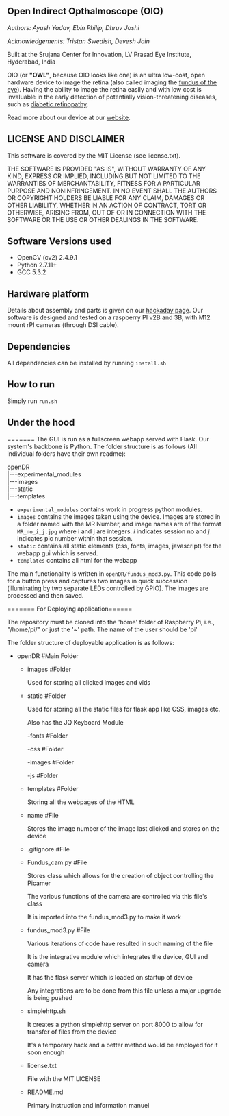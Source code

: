 ## Open Indirect Opthalmoscope (OIO)
_Authors: Ayush Yadav, Ebin Philip, Dhruv Joshi_

_Acknowledgements: Tristan Swedish, Devesh Jain_

Built at the Srujana Center for Innovation, LV Prasad Eye Institute, Hyderabad, India

OIO (or **"OWL"**, because OIO looks like one) is an ultra low-cost, open hardware device to image the retina (also called imaging the [fundus of the eye](https://en.wikipedia.org/wiki/Fundus_(eye))). Having the ability to image the retina easily and with low cost is invaluable in the early detection of potentially vision-threatening diseases, such as [diabetic retinopathy](https://en.wikipedia.org/wiki/Diabetic_retinopathy).

Read more about our device at our [website](http://lvpmitra.com/oio#introduction).

## LICENSE AND DISCLAIMER
This software is covered by the MIT License (see license.txt). 

THE SOFTWARE IS PROVIDED "AS IS", WITHOUT WARRANTY OF ANY KIND, EXPRESS OR
IMPLIED, INCLUDING BUT NOT LIMITED TO THE WARRANTIES OF MERCHANTABILITY,
FITNESS FOR A PARTICULAR PURPOSE AND NONINFRINGEMENT. IN NO EVENT SHALL THE
AUTHORS OR COPYRIGHT HOLDERS BE LIABLE FOR ANY CLAIM, DAMAGES OR OTHER
LIABILITY, WHETHER IN AN ACTION OF CONTRACT, TORT OR OTHERWISE, ARISING FROM,
OUT OF OR IN CONNECTION WITH THE SOFTWARE OR THE USE OR OTHER DEALINGS IN THE
SOFTWARE.

## Software Versions used
* OpenCV (cv2) 2.4.9.1
* Python 2.7.11+
* GCC 5.3.2

## Hardware platform
Details about assembly and parts is given on our [hackaday page](https://hackaday.io/project/11943-open-indirect-ophthalmoscope). Our software is designed and tested on a raspberry PI v2B and 3B, with M12 mount rPI cameras (through DSI cable).

## Dependencies
All dependencies can be installed by running `install.sh`

## How to run
Simply run `run.sh`

## Under the hood


=======
The GUI is run as a fullscreen webapp served with Flask. Our system's backbone is Python.
The folder structure is as follows (All individual folders have their own readme):


openDR  
   |---experimental_modules  
   |---images  
   |---static  
   |---templates  


* `experimental_modules` contains work in progress python modules. 
* `images` contains the images taken using the device. Images are stored in a folder named with the MR Number, and image names are of the format `MR_no_i_j.jpg` where i and j are integers. _i_ indicates session no and _j_ indicates pic number within that session.
* `static` contains all static elements (css, fonts, images, javascript) for the webapp gui which is served.
* `templates` contains all html for the webapp

The main functionality is written in `openDR/fundus_mod3.py`. This code polls for a button press and captures two images in quick succession (illuminating by two separate LEDs controlled by GPIO). The images are processed and then saved.

======= For Deploying application======

The repository must be cloned into the 'home' folder of Raspberry Pi, i.e., "/home/pi/" or just the '~' path. 
The name of the user should be 'pi'


The folder structure of deployable application is as follows:

- openDR #Main Folder

	- images #Folder
		
		Used for storing all clicked images and vids
	
	- static #Folder
		
		Used for storing all the static files for flask app like CSS, images etc. 
		
		Also has the JQ Keyboard Module
		
		-fonts  #Folder
		
		-css    #Folder
		
		-images #Folder
		
		-js     #Folder
	
	- templates #Folder
		
		Storing all the webpages of the HTML
	
	- name #File
		
		Stores the image number of the image last clicked and stores on the device
	
	- .gitignore #File

	- Fundus_cam.py #File
		
		Stores class which allows for the creation of object controlling the Picamer
		
		The various functions of the camera are controlled via this file's class
		
		It is imported into the fundus_mod3.py to make it work

	- fundus_mod3.py #File
		
		Various iterations of code have resulted in such naming of the file
		
		It is the integrative module which integrates the device, GUI and camera
		
		It has the flask server which is loaded on startup of device
		
		Any integrations are to be done from this file unless a major upgrade is being pushed


	- simplehttp.sh
		
		It creates a python simplehttp server on port 8000 to allow for transfer of files from the device
		
		It's a temporary hack and a better method would be employed for it soon enough

	- license.txt
		
		File with the MIT LICENSE

	- README.md
		
		Primary instruction and information manuel 
